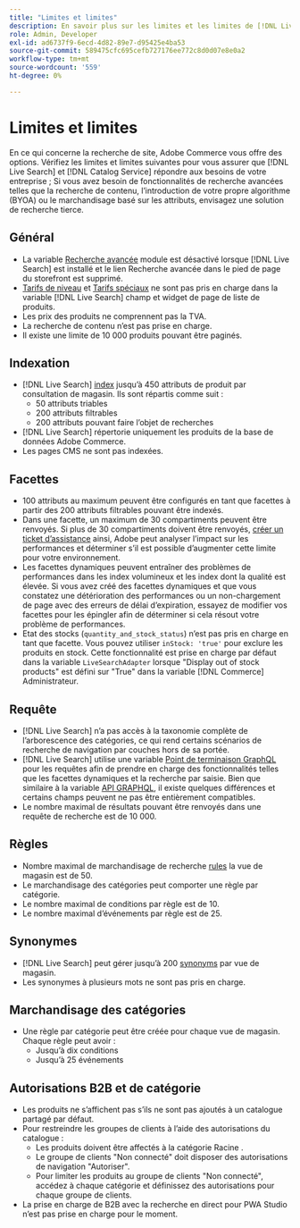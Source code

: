 ```yaml
---
title: "Limites et limites"
description: En savoir plus sur les limites et les limites de [!DNL Live Search] pour vous assurer qu’il répond aux besoins de votre entreprise.
role: Admin, Developer
exl-id: ad6737f9-6ecd-4d82-89e7-d95425e4ba53
source-git-commit: 589475cfc695cefb727176ee772c8d0d07e8e0a2
workflow-type: tm+mt
source-wordcount: '559'
ht-degree: 0%

---
```


# Limites et limites

En ce qui concerne la recherche de site, Adobe Commerce vous offre des options. Vérifiez les limites et limites suivantes pour vous assurer que [!DNL Live Search] et [!DNL Catalog Service] répondre aux besoins de votre entreprise ; Si vous avez besoin de fonctionnalités de recherche avancées telles que la recherche de contenu, l’introduction de votre propre algorithme (BYOA) ou le marchandisage basé sur les attributs, envisagez une solution de recherche tierce.

## Général

- La variable [Recherche avancée](https://experienceleague.adobe.com/en/docs/commerce-admin/catalog/catalog/search/search) module est désactivé lorsque [!DNL Live Search] est installé et le lien Recherche avancée dans le pied de page du storefront est supprimé.
- [Tarifs de niveau](https://experienceleague.adobe.com/en/docs/commerce-admin/catalog/products/pricing/product-price-tier) et [Tarifs spéciaux](https://experienceleague.adobe.com/en/docs/commerce-admin/catalog/products/pricing/product-price-special) ne sont pas pris en charge dans la variable [!DNL Live Search] champ et widget de page de liste de produits.
- Les prix des produits ne comprennent pas la TVA.
- La recherche de contenu n’est pas prise en charge.
- Il existe une limite de 10 000 produits pouvant être paginés.

## Indexation

- [!DNL Live Search] [index](indexing.md) jusqu’à 450 attributs de produit par consultation de magasin. Ils sont répartis comme suit :
   - 50 attributs triables
   - 200 attributs filtrables
   - 200 attributs pouvant faire l’objet de recherches
- [!DNL Live Search] répertorie uniquement les produits de la base de données Adobe Commerce.
- Les pages CMS ne sont pas indexées.

## Facettes

- 100 attributs au maximum peuvent être configurés en tant que facettes à partir des 200 attributs filtrables pouvant être indexés.
- Dans une facette, un maximum de 30 compartiments peuvent être renvoyés. Si plus de 30 compartiments doivent être renvoyés, [créer un ticket d’assistance](https://experienceleague.adobe.com/en/docs/commerce-knowledge-base/kb/help-center-guide/magento-help-center-user-guide) ainsi, Adobe peut analyser l’impact sur les performances et déterminer s’il est possible d’augmenter cette limite pour votre environnement.
- Les facettes dynamiques peuvent entraîner des problèmes de performances dans les index volumineux et les index dont la qualité est élevée. Si vous avez créé des facettes dynamiques et que vous constatez une détérioration des performances ou un non-chargement de page avec des erreurs de délai d’expiration, essayez de modifier vos facettes pour les épingler afin de déterminer si cela résout votre problème de performances.
- Etat des stocks (`quantity_and_stock_status`) n’est pas pris en charge en tant que facette. Vous pouvez utiliser `inStock: 'true'` pour exclure les produits en stock. Cette fonctionnalité est prise en charge par défaut dans la variable `LiveSearchAdapter` lorsque &quot;Display out of stock products&quot; est défini sur &quot;True&quot; dans la variable [!DNL Commerce] Administrateur.

## Requête

- [!DNL Live Search] n’a pas accès à la taxonomie complète de l’arborescence des catégories, ce qui rend certains scénarios de recherche de navigation par couches hors de sa portée.
- [!DNL Live Search] utilise une variable [Point de terminaison GraphQL](https://developer.adobe.com/commerce/services/graphql/live-search/) pour les requêtes afin de prendre en charge des fonctionnalités telles que les facettes dynamiques et la recherche par saisie. Bien que similaire à la variable [API GRAPHQL](https://developer.adobe.com/commerce/webapi/graphql/), il existe quelques différences et certains champs peuvent ne pas être entièrement compatibles.
- Le nombre maximal de résultats pouvant être renvoyés dans une requête de recherche est de 10 000.

## Règles

- Nombre maximal de marchandisage de recherche [rules](rules.md) la vue de magasin est de 50.
- Le marchandisage des catégories peut comporter une règle par catégorie.
- Le nombre maximal de conditions par règle est de 10.
- Le nombre maximal d’événements par règle est de 25.

## Synonymes

- [!DNL Live Search] peut gérer jusqu’à 200 [synonyms](synonyms.md) par vue de magasin.
- Les synonymes à plusieurs mots ne sont pas pris en charge.

## Marchandisage des catégories

- Une règle par catégorie peut être créée pour chaque vue de magasin. Chaque règle peut avoir :
   - Jusqu’à dix conditions
   - Jusqu’à 25 événements

## Autorisations B2B et de catégorie

- Les produits ne s’affichent pas s’ils ne sont pas ajoutés à un catalogue partagé par défaut.
- Pour restreindre les groupes de clients à l’aide des autorisations du catalogue :
   - Les produits doivent être affectés à la catégorie Racine .
   - Le groupe de clients &quot;Non connecté&quot; doit disposer des autorisations de navigation &quot;Autoriser&quot;.
   - Pour limiter les produits au groupe de clients &quot;Non connecté&quot;, accédez à chaque catégorie et définissez des autorisations pour chaque groupe de clients.
- La prise en charge de B2B avec la recherche en direct pour PWA Studio n’est pas prise en charge pour le moment.

